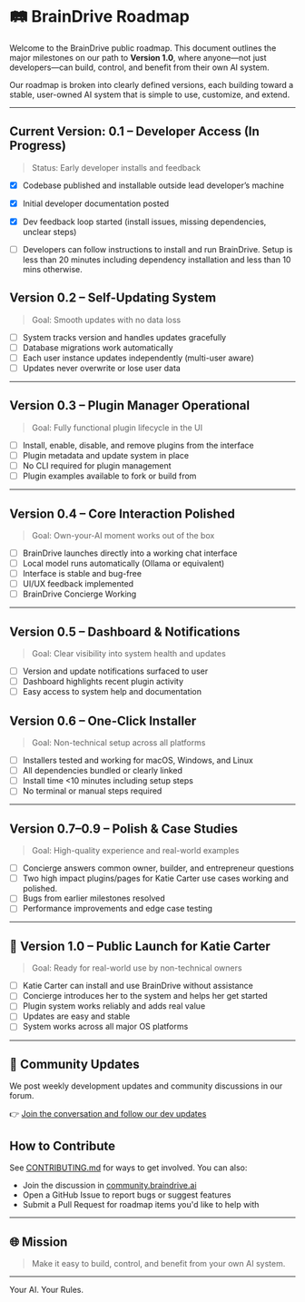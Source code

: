 # 🛤️ BrainDrive Roadmap

Welcome to the BrainDrive public roadmap. This document outlines the major milestones on our path to **Version 1.0**, where anyone—not just developers—can build, control, and benefit from their own AI system.

Our roadmap is broken into clearly defined versions, each building toward a stable, user-owned AI system that is simple to use, customize, and extend.

---

## Current Version: 0.1 – Developer Access (In Progress)
> Status: Early developer installs and feedback

- [x] Codebase published and installable outside lead developer’s machine
- [x] Initial developer documentation posted
- [x] Dev feedback loop started (install issues, missing dependencies, unclear steps)
- [ ] Developers can follow instructions to install and run BrainDrive. Setup is less than 20 minutes including dependency installation and less than 10 mins otherwise. 


## Version 0.2 – Self-Updating System
> Goal: Smooth updates with no data loss

- [ ] System tracks version and handles updates gracefully
- [ ] Database migrations work automatically
- [ ] Each user instance updates independently (multi-user aware)
- [ ] Updates never overwrite or lose user data

---

## Version 0.3 – Plugin Manager Operational
> Goal: Fully functional plugin lifecycle in the UI

- [ ] Install, enable, disable, and remove plugins from the interface
- [ ] Plugin metadata and update system in place
- [ ] No CLI required for plugin management
- [ ] Plugin examples available to fork or build from

---

## Version 0.4 – Core Interaction Polished
> Goal: Own-your-AI moment works out of the box

- [ ] BrainDrive launches directly into a working chat interface
- [ ] Local model runs automatically (Ollama or equivalent)
- [ ] Interface is stable and bug-free
- [ ] UI/UX feedback implemented
- [ ] BrainDrive Concierge Working

---

## Version 0.5 – Dashboard & Notifications
> Goal: Clear visibility into system health and updates

- [ ] Version and update notifications surfaced to user
- [ ] Dashboard highlights recent plugin activity
- [ ] Easy access to system help and documentation

## Version 0.6 – One-Click Installer
> Goal: Non-technical setup across all platforms

- [ ] Installers tested and working for macOS, Windows, and Linux
- [ ] All dependencies bundled or clearly linked
- [ ] Install time <10 minutes including setup steps
- [ ] No terminal or manual steps required

---

## Version 0.7–0.9 – Polish & Case Studies
> Goal: High-quality experience and real-world examples

- [ ] Concierge answers common owner, builder, and entrepreneur questions
- [ ] Two high impact plugins/pages for Katie Carter use cases working and polished. 
- [ ] Bugs from earlier milestones resolved
- [ ] Performance improvements and edge case testing

---

## 🎉 Version 1.0 – Public Launch for Katie Carter
> Goal: Ready for real-world use by non-technical owners

- [ ] Katie Carter can install and use BrainDrive without assistance
- [ ] Concierge introduces her to the system and helps her get started
- [ ] Plugin system works reliably and adds real value
- [ ] Updates are easy and stable
- [ ] System works across all major OS platforms

---

## 📢 Community Updates

We post weekly development updates and community discussions in our forum.

👉 [Join the conversation and follow our dev updates](https://community.braindrive.ai/t/braindrive-development-progress-updates/92)


## How to Contribute

See [CONTRIBUTING.md](./CONTRIBUTING.md) for ways to get involved. You can also:
- Join the discussion in [community.braindrive.ai](https://community.braindrive.ai)
- Open a GitHub Issue to report bugs or suggest features
- Submit a Pull Request for roadmap items you'd like to help with

---

## 🌐 Mission

> Make it easy to build, control, and benefit from your own AI system.

---

Your AI. Your Rules.


